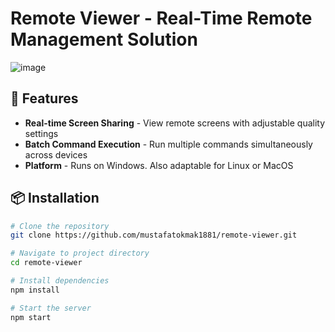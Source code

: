# Remote Viewer - Real-Time Remote Management Solution

![image](https://github.com/user-attachments/assets/dbda295e-b0ee-4345-9829-74a5ff508843)


## 🌟 Features
- **Real-time Screen Sharing** - View remote screens with adjustable quality settings
- **Batch Command Execution** - Run multiple commands simultaneously across devices  
- **Platform** - Runs on Windows. Also adaptable for Linux or MacOS
## 📦 Installation

```bash
# Clone the repository
git clone https://github.com/mustafatokmak1881/remote-viewer.git

# Navigate to project directory
cd remote-viewer

# Install dependencies
npm install

# Start the server
npm start

